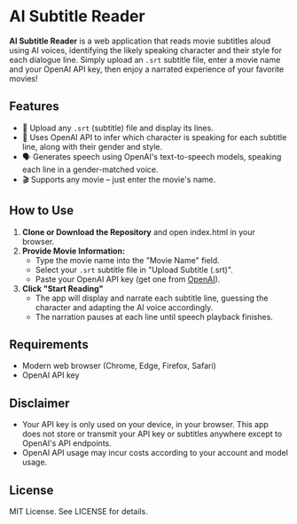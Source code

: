 # AI Subtitle Reader

**AI Subtitle Reader** is a web application that reads movie subtitles aloud using AI voices, identifying the likely speaking character and their style for each dialogue line. Simply upload an `.srt` subtitle file, enter a movie name and your OpenAI API key, then enjoy a narrated experience of your favorite movies!

## Features

- 📝 Upload any `.srt` (subtitle) file and display its lines.
- 🤖 Uses OpenAI API to infer which character is speaking for each subtitle line, along with their gender and style.
- 🗣️ Generates speech using OpenAI's text-to-speech models, speaking each line in a gender-matched voice.
- 🎬 Supports any movie – just enter the movie's name.

## How to Use

1. **Clone or Download the Repository** and open index.html in your browser.
2. **Provide Movie Information:**
    - Type the movie name into the "Movie Name" field.
    - Select your `.srt` subtitle file in "Upload Subtitle (.srt)".
    - Paste your OpenAI API key (get one from [OpenAI](https://platform.openai.com/account/api-keys)).
3. **Click "Start Reading"**
    - The app will display and narrate each subtitle line, guessing the character and adapting the AI voice accordingly.
    - The narration pauses at each line until speech playback finishes.

## Requirements

- Modern web browser (Chrome, Edge, Firefox, Safari)
- OpenAI API key

## Disclaimer

- Your API key is only used on your device, in your browser. This app does not store or transmit your API key or subtitles anywhere except to OpenAI's API endpoints.
- OpenAI API usage may incur costs according to your account and model usage.

## License

MIT License. See LICENSE for details.